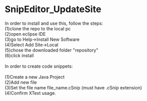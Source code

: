 SnipEditor_UpdateSite
=====================
In order to install and use this, follow the steps: <br>
  (1)clone the repo to the local pc<br>
  (2)open eclipse IDE<br>
  (3)go to Help->Install New Software<br>
  (4)Select Add Site->Local<br>
  (5)chose the downloaded folder "repository"<br>
  (6)click install<br>
  <br>
In order to create code snippets:<br>
<br>
  (1)Create a new Java Project<br>
  (2)Add new file<br>
  (3)Set the file name file_name.cSnip (must have .cSnip extension)<br>
  (4)Confirm XText usage.<br>
